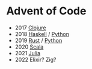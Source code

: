 Advent of Code
==============

* 2017 [Clojure](clojure)
* 2018 [Haskell](haskell) / [Python](python)
* 2019 [Rust](rust) / [Python](python)
* 2020 [Scala](scala)
* 2021 [Julia](julia)
* 2022 Elixir? Zig?
